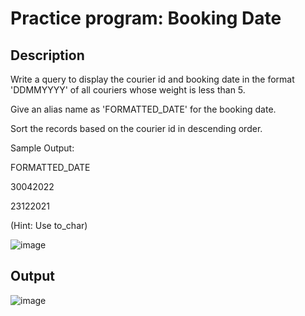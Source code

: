 # Practice program: Booking Date

## Description

Write a query to display the courier id and booking date in the format 'DDMMYYYY' of all couriers whose weight is less than 5.

Give an alias name as 'FORMATTED_DATE' for the booking date.

Sort the records based on the courier id in descending order.

Sample Output:

FORMATTED_DATE

30042022

23122021

(Hint: Use to_char)

![image](https://github.com/Tan12d/PWC_RDBMS_using_Oracle/assets/100254217/e07b7733-0d25-42bd-b693-012f7055a971)

## Output

![image](https://github.com/Tan12d/PWC_RDBMS_using_Oracle/assets/100254217/f41dd114-17bc-474a-92ff-dd8bbded846f)

